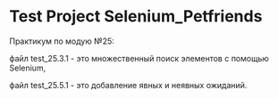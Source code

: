 # Test Project Selenium_Petfriends

Практикум по модую №25:

файл test_25.3.1 - это множественный поиск элементов с помощью Selenium,

файл test_25.5.1 - это добавление явных и неявных ожиданий.
